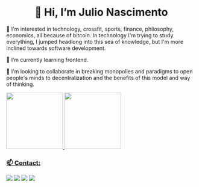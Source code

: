 <h1 align="center"> 👋 Hi, I’m Julio Nascimento</h1>

👀 I'm interested in technology, crossfit, sports, finance, philosophy, economics, all because of bitcoin. In technology I'm trying to study everything, I jumped headlong into this sea of knowledge, but I'm more inclined towards software development.

🌱 I’m currently learning frontend.

💞️ I'm looking to collaborate in breaking monopolies and paradigms to open people's minds to decentralization and the benefits of this model and way of thinking.



<div>
  <a href="https://github.com/juliospn">
  <img height="150em" src="https://github-readme-stats.vercel.app/api?username=juliospn&show_icons=true&theme=dark&include_all_commits=true&count_private=true"/>
  <img height="150em" src="https://github-readme-stats.vercel.app/api/top-langs/?username=juliospn&layout=compact&langs_count=7&theme=dark"/>
</div>

  
### 📫 Contact:
  
<div> 
  <a href ="mailto:juliospn@gmail.com"><img src="https://img.shields.io/badge/-Gmail-%23333?style=for-the-badge&logo=gmail&logoColor=white" target="_blank"></a>
  <a href="https://www.linkedin.com/in/julio-spnascimento/" target="_blank"><img src="https://img.shields.io/badge/-LinkedIn-%230077B5?style=for-the-badge&logo=linkedin&logoColor=white" target="_blank"></a> 
  <a href="https://instagram.com/juliospn" target="_blank"><img src="https://img.shields.io/badge/-Instagram-%23E4405F?style=for-the-badge&logo=instagram&logoColor=white" target="_blank"></a>
  <a href ="https://juliospn.github.io/portfolio"> <img src="https://img.shields.io/badge/-Portfolio-lightgrey?style=for-the-badge" target="_blank"></a>
</div>
